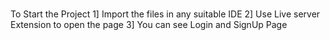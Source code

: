 # 
To Start the Project 
1] Import the files in any suitable IDE 
2] Use Live server Extension to open the page 
3] You can see Login and SignUp Page
